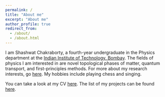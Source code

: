 ```yaml
---
permalink: /
title: "About me"
excerpt: "About me"
author_profile: true
redirect_from: 
  - /about/
  - /about.html
---
```

I am Shashwat Chakraborty, a fourth-year undergraduate in the Physics department at the [Indian Institute of Technology, Bombay](https://www.iitb.ac.in/en/about-iit-bombay). The fields of physics I am interested in are novel topological phases of matter, quantum transport, and first-principles methods. For more about my research interests, go [here](https://ShashwatChakraborty.github.io/research/). My hobbies include playing chess and singing.

You can take a look at my CV [here](https://ShashwatChakraborty.github.io/files/CV_sem6-4.pdf). The list of my projects can be found [here](https://ShashwatChakraborty.github.io/projects/).


 

